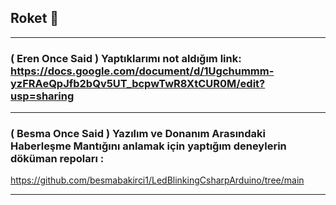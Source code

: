 ## Roket 🚀
---
### ( Eren Once Said ) Yaptıklarımı not aldığım link:  https://docs.google.com/document/d/1Ugchummm-yzFRAeQpJfb2bQv5UT_bcpwTwR8XtCUR0M/edit?usp=sharing
--- 
### ( Besma Once Said ) Yazılım ve Donanım Arasındaki Haberleşme Mantığını anlamak için yaptığım deneylerin döküman repoları :  
https://github.com/besmabakirci1/LedBlinkingCsharpArduino/tree/main

---

